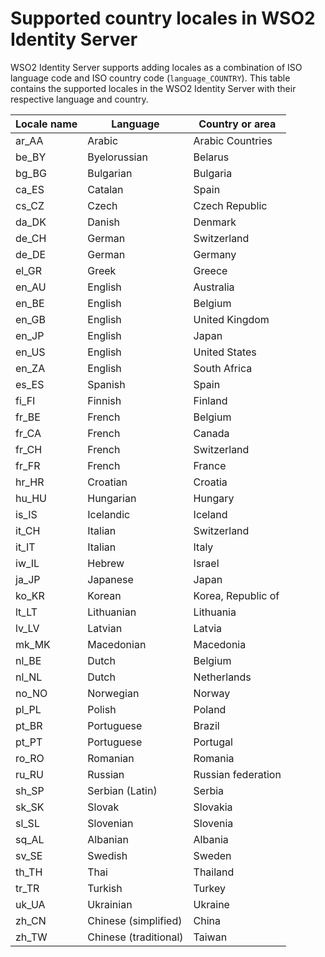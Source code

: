 # Supported country locales in WSO2 Identity Server

WSO2 Identity Server supports adding locales as a combination of ISO language code and ISO country code (`language_COUNTRY`). This table contains the supported locales in the WSO2 Identity Server with their respective language and country.

|Locale name | Language | Country or area   |
|------------|----------|-------------------|
|ar_AA  | Arabic        | Arabic Countries  |
|be_BY  | Byelorussian  | Belarus           |
|bg_BG  | Bulgarian     | Bulgaria          |
|ca_ES  | Catalan       | Spain             |
|cs_CZ  | Czech         | Czech Republic    |
|da_DK  | Danish        | Denmark           |
|de_CH  | German        | Switzerland       |
|de_DE  | German        | Germany           |
|el_GR  | Greek         | Greece            |
|en_AU  | English       | Australia         |
|en_BE  | English       | Belgium           |
|en_GB  | English       | United Kingdom    |
|en_JP  | English	    | Japan             |
|en_US  | English	    | United States     |
|en_ZA  | English	    | South Africa      |
|es_ES  | Spanish	    | Spain             |
|fi_FI  | Finnish	    | Finland           |
|fr_BE  | French	    | Belgium           |
|fr_CA  | French	    | Canada            |
|fr_CH  | French	    | Switzerland       |
|fr_FR  | French	    | France            |
|hr_HR  | Croatian	    | Croatia           |
|hu_HU  | Hungarian	    | Hungary           |
|is_IS  | Icelandic	    | Iceland           |
|it_CH  | Italian	    | Switzerland       |
|it_IT  | Italian	    | Italy             |
|iw_IL  | Hebrew	    | Israel            |
|ja_JP  | Japanese	    | Japan             |
|ko_KR  | Korean	    | Korea, Republic of|
|lt_LT  | Lithuanian    | Lithuania         |
|lv_LV  | Latvian	    | Latvia            |
|mk_MK  | Macedonian	| Macedonia         |
|nl_BE  | Dutch	        | Belgium           |
|nl_NL  | Dutch	        | Netherlands       |
|no_NO  | Norwegian	    | Norway            |
|pl_PL  | Polish	    | Poland            |
|pt_BR  | Portuguese	| Brazil            |
|pt_PT  | Portuguese	| Portugal          |
|ro_RO  | Romanian	    | Romania           |
|ru_RU  | Russian	    | Russian federation|
|sh_SP  | Serbian (Latin)   | Serbia        |
|sk_SK  | Slovak	    | Slovakia          |
|sl_SL  | Slovenian	    | Slovenia          |
|sq_AL  | Albanian	    | Albania           |
|sv_SE  | Swedish	    | Sweden            |
|th_TH  | Thai	        | Thailand          |
|tr_TR  | Turkish	    | Turkey            |
|uk_UA  | Ukrainian     | Ukraine           |
|zh_CN  | Chinese (simplified)  | China     |
|zh_TW  | Chinese (traditional) | Taiwan    |